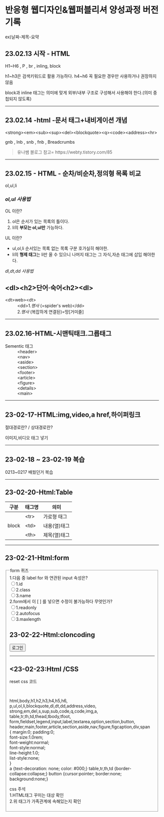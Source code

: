 <h1>반응형 웹디자인&웹퍼블리셔 양성과정 버전기록</h1>
<p>ex)날짜-제목-요약</p>
<h2>23.02.13 시작 - HTML</h2>
<p>H1~H6 , P , br , inling, block</p>
<p>h1~h3은 검색키워드로 활용 가능하다. h4~h6 꼭 필요한 경우만 사용하거나 권장하지않음</p>
<p> block과 inline 태그는 의미에 맞게 외부/내부 구조로 구성해서 사용해야 한다.(의미 중첩되지 않도록)</p>
<hr>
<h2>23.02.14 -html -문서 태그+내비게이션 개념</h2>
<p>&lt;strong&gt;&lt;em&gt;&lt;sub&gt;&lt;sup&gt;&lt;del&gt;&lt;blockquote&gt;&lt;q&gt;&lt;code&gt;&lt;address&gt;&lt;hr&gt;</p>
<p>gnb , lnb , snb , fnb ,  Breadcrumbs</p>
<blockquote cite="https://webty.tistory.com/85"> 유나쌤 블로그 참고= https://webty.tistory.com/85 </blockquote>
<hr>
<h2>23.02.15 - HTML - 순차/비순차,정의형 목록 비교</h2>
<p>ol,ul,li</p>
<h3><em>ol,ul 사용법</em></h3>
<p>OL 이란?</p>
<ol>
<li>ol은 순서가 있는 목록의 틀이다.</li>
<li>li의 <strong>부모는 ol,ul만</strong> 가능하다.</li>
</ol>
<p>UL 이란?</p>
<ul>
<li>ul,ol,li 순서있는 목록 없는 목록 구분 호가실히 해야한.</li>
<li>li의 <strong>형제 태그</strong>는 li만 올 수 있으니 나머지 태그는 그 자식,자손 태그에 삽입 해야한다.</li>
</ul>
<p><em>dl,dt,dd 사용법</em></p>
<dl>
<h2>&lt;dl&gt;&lt;h2&gt;단어·숙어&lt;h2&gt;&lt;dl&gt;</h2>
<dt>&lt;dt&gt;web>&lt;dt&gt;</dt>
<dd>&lt;dd&gt;1.<em>명사</em> (=spider's web)&lt;/dd&gt;</dd>
<dd>2.<em>명사</em> (복잡하게 연결된)=망[거미줄]</dd>
</dl>
<hr>
<div class="study">
  <h2>23.02.16-HTML-시맨틱태크.그릅태그</h2>
  <dl>
    <dt class=skip">Sementic 태그</dt>
    <dd>&lt;header&gt;</dd>
    <dd>&ltnav&gt;</dd>
    <dd>&ltaside&gt;</dd>
    <dd>&ltsection&gt;</dd>
    <dd>&ltfooter&gt;</dd>
    <dd>&ltarticle&gt;</dd>
    <dd>&ltfigure&gt;</dd>
    <dd>&ltdetails&gt;</dd>
    <dd>&ltmain&gt;</dd>
  </dl>
</div>
<hr>
                   <h2>23-02-17-HTML:img,video,a href,하이퍼링크</h2>
                   <p>절대경로란? / 상대경로란?</p>
                   <p>이미지,비디오 태그 넣기</p>
                   <hr>
                   <h2>23-02-18 ~ 23-02-19 복습</h2>
                   <p>0213~0217 배웠던거 복습</p>
                   <hr>
<h2>23-02-20-Html:Table</h2>
<table>
<thead>
<tr>
<th>구분</th>
<th>태그명</th>
<th>의미</th>
</tr>
</thead>
<tbody>
<tr>
<td rowspan="3">block</td>
<td>&lt;tr&gt;</td>
<td>가로형 태그</td>
</tr>
<tr>
<td>&lt;td&gt;</td>
<td>내용(열)태그</td>
</tr>
<tr>
<td>&lt;th&gt;</td>
<td>제목(열)태그</td>
</tr>
</tbody>
</table>
<hr>
<h2>23-02-21-Html:form</h2>
<form action="#" method="get">
<fieldset>
<legend>form 퀴즈</legend>
<span> 1.다음 중 label for 와 연관된 input 속성은?</span><br>
<label><input type="radio" name="quiz" value="id">1.id</label><br>
<label><input type="radio" name="quiz" value="class">2.class</label><br>
<label><input type="radio" name="quiz" value="name">3.name</label><br>
<span>2.form에서 이 [ ] 를 넣으면 수정이 불가능하다 무엇인가?<br>
<label><input type="radio" name="quiz" value="readonly">1.readonly</label><br>
<label><input type="radio" name="quiz" value="autofocus">2.autofocus</label><br>
<label><input type="radio" name="quiz" value="maxlength">3.maxlength</label><br>
</fiedset>
</form>
<h2>23-02-22-Html:cloncoding</h2>
<div class="login">
                    <p><button type="submit">로그인</button></p>
                </div>
<hr>
<h2><23-02-23:Html /CSS</h2>
<p>reset css 코드</p><br>
<p>html,body,h1,h2,h3,h4,h5,h6,
p,ul,ol,li,blockquote,dl,dt,dd,address,video,
strong,em,del,s,sup,sub,code,q,code,img,a,
table,tr,th,td,thead,tbody,tfoot,
form,fieldset,legend,input,label,textarea,option,section,button,
header,main,footer,article,section,aside,nav,figure,figcaption,div,span<br>
    {
    margin:0; padding:0; <br>
    font-size:1.0rem;<br>
    font-weight:normal;<br>
    font-style:normal;<br>
    line-height:1.0;<br>
    list-style:none;<br>
    }<br>
a {text-decoration: none; color: #000;}
table,tr,th,td {border-collapse:collapse;}
button {cursor:pointer; border:none; background:none;}</p>
<p>css 주석<br> 1.HTML태그 꾸미는 대상 확인 <br>2.위 태그가 가족관계에 속해있는지 확인</p>





